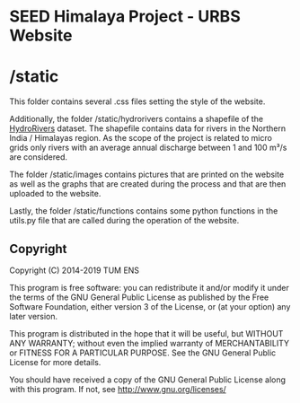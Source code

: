 # SEED Himalaya Project - URBS Website
# /static

This folder contains several .css files setting the style of the website.

Additionally, the folder /static/hydrorivers contains a shapefile of the [HydroRivers](https://www.hydrosheds.org/products/hydrorivers) dataset. The shapefile contains data for rivers in the Northern India / Himalayas region. As the scope of the project is related to micro grids only rivers with an average annual discharge between 1 and 100 m³/s are considered.

The folder /static/images contains pictures that are printed on the website as well as the graphs that are created during the process and that are then uploaded to the website.

Lastly, the folder /static/functions contains some python functions in the utils.py file that are called during the operation of the website.


## Copyright

Copyright (C) 2014-2019  TUM ENS

This program is free software: you can redistribute it and/or modify
it under the terms of the GNU General Public License as published by
the Free Software Foundation, either version 3 of the License, or
(at your option) any later version.

This program is distributed in the hope that it will be useful,
but WITHOUT ANY WARRANTY; without even the implied warranty of
MERCHANTABILITY or FITNESS FOR A PARTICULAR PURPOSE.  See the
GNU General Public License for more details.

You should have received a copy of the GNU General Public License
along with this program.  If not, see <http://www.gnu.org/licenses/>